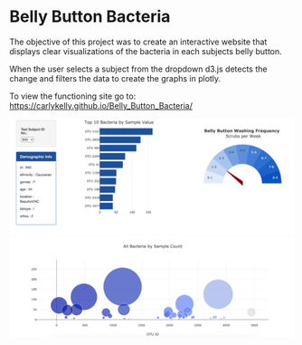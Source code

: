 # Belly Button Bacteria

The objective of this project was to create an interactive website that displays clear visualizations of the bacteria in each subjects belly button.

When the user selects a subject from the dropdown d3.js detects the change and filters the data to create the graphs in plotly.

To view the functioning site go to:
 https://carlykelly.github.io/Belly_Button_Bacteria/

 ![Belly_Button1.png](Images/Belly_Button1.png)
 ![Belly_Button2.png](Images/Belly_Button2.png)